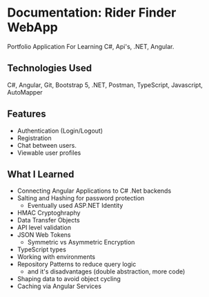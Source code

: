 # Documentation: Rider Finder WebApp 
Portfolio Application For Learning C#, Api's, .NET, Angular.

## Technologies Used

C#, Angular, Git, Bootstrap 5, .NET, Postman, TypeScript, Javascript, AutoMapper

## Features

- Authentication (Login/Logout)
- Registration 
- Chat between users.
- Viewable user profiles

## What I Learned

- Connecting Angular Applications to C# .Net backends
- Salting and Hashing for password protection 
  - Eventually used ASP.NET Identity
- HMAC Cryptoghraphy
- Data Transfer Objects
- API level validation
- JSON Web Tokens
  - Symmetric vs Asymmetric Encryption
- TypeScript types
- Working with environments
- Repository Patterns to reduce query logic
  - and it's disadvantages (double abstraction, more code)
- Shaping data to avoid object cycling
- Caching via Angular Services
